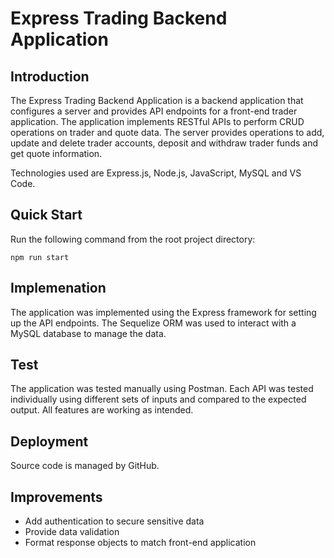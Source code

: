 # Express Trading Backend Application

## Introduction
The Express Trading Backend Application is a backend application that configures a server and provides API endpoints for a front-end trader application. The application implements RESTful APIs to perform CRUD operations on trader and quote data. The server provides operations to add, update and delete trader accounts, deposit and withdraw trader funds and get quote information.

Technologies used are Express.js, Node.js, JavaScript, MySQL and VS Code.

## Quick Start
Run the following command from the root project directory:
```
npm run start
```

## Implemenation
The application was implemented using the Express framework for setting up the API endpoints. The Sequelize ORM was used to interact with a MySQL database to manage the data.

## Test
The application was tested manually using Postman. Each API was tested individually using different sets of inputs and compared to the expected output. All features are working as intended.

## Deployment
Source code is managed by GitHub.

## Improvements
- Add authentication to secure sensitive data
- Provide data validation
- Format response objects to match front-end application